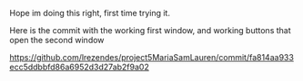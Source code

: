 Hope im doing this right, first time trying it.

Here is the commit with the working first window, and working buttons that open the second window

https://github.com/lrezendes/project5MariaSamLauren/commit/fa814aa933ecc5ddbbfd86a6952d3d27ab2f9a02